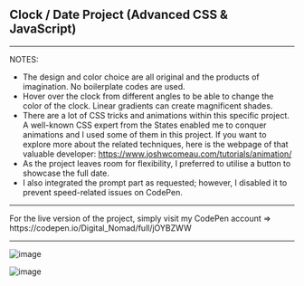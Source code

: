 ## Clock / Date Project (Advanced CSS & JavaScript)

<hr>

NOTES:
- The design and color choice are all original and the products of imagination. No boilerplate codes are used. 
- Hover over the clock from different angles to be able to change the color of the clock. Linear gradients can create magnificent shades.
- There are a lot of CSS tricks and animations within this specific project. A well-known CSS expert from the States enabled me to conquer animations and I used some of them in this project. If you want to explore more about the related techniques, here is the webpage of that valuable developer: https://www.joshwcomeau.com/tutorials/animation/
- As the project leaves room for flexibility, I preferred to utilise a button to showcase the full date.
- I also integrated the prompt part as requested; however, I disabled it to prevent speed-related issues on CodePen.

<hr>
For the live version of the project, simply visit my CodePen account => https://codepen.io/Digital_Nomad/full/jOYBZWW

<hr>

![image](https://user-images.githubusercontent.com/90147636/184929419-8c75dae5-1356-412f-9401-6b1dbf0f3799.png)

![image](https://user-images.githubusercontent.com/90147636/184929700-728b2161-46e5-46f6-87c0-5f8eafb2af03.png)


